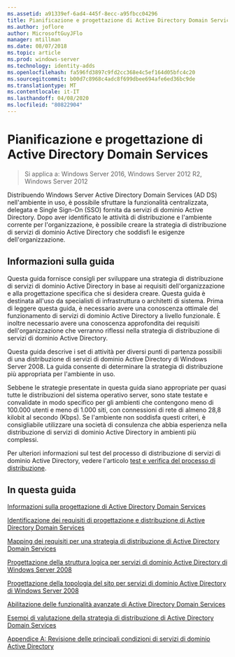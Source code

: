 ```yaml
---
ms.assetid: a91339ef-6ad4-445f-8ecc-a95fbcc04296
title: Pianificazione e progettazione di Active Directory Domain Services
ms.author: joflore
author: MicrosoftGuyJFlo
manager: mtillman
ms.date: 08/07/2018
ms.topic: article
ms.prod: windows-server
ms.technology: identity-adds
ms.openlocfilehash: fa596fd3897c9fd2cc368e4c5ef164d05bfc4c20
ms.sourcegitcommit: b00d7c8968c4adc8f699dbee694afe6ed36bc9de
ms.translationtype: MT
ms.contentlocale: it-IT
ms.lasthandoff: 04/08/2020
ms.locfileid: "80822904"
---
```

# <a name="ad-ds-design-and-planning"></a>Pianificazione e progettazione di Active Directory Domain Services

>Si applica a: Windows Server 2016, Windows Server 2012 R2, Windows Server 2012

Distribuendo Windows Server Active Directory Domain Services (AD DS) nell'ambiente in uso, è possibile sfruttare la funzionalità centralizzata, delegata e Single Sign-On (SSO) fornita da servizi di dominio Active Directory. Dopo aver identificato le attività di distribuzione e l'ambiente corrente per l'organizzazione, è possibile creare la strategia di distribuzione di servizi di dominio Active Directory che soddisfi le esigenze dell'organizzazione.  
  
## <a name="about-this-guide"></a>Informazioni sulla guida

Questa guida fornisce consigli per sviluppare una strategia di distribuzione di servizi di dominio Active Directory in base ai requisiti dell'organizzazione e alla progettazione specifica che si desidera creare. Questa guida è destinata all'uso da specialisti di infrastruttura o architetti di sistema. Prima di leggere questa guida, è necessario avere una conoscenza ottimale del funzionamento di servizi di dominio Active Directory a livello funzionale. È inoltre necessario avere una conoscenza approfondita dei requisiti dell'organizzazione che verranno riflessi nella strategia di distribuzione di servizi di dominio Active Directory.  
  
Questa guida descrive i set di attività per diversi punti di partenza possibili di una distribuzione di servizi di dominio Active Directory di Windows Server 2008. La guida consente di determinare la strategia di distribuzione più appropriata per l'ambiente in uso.  
  
Sebbene le strategie presentate in questa guida siano appropriate per quasi tutte le distribuzioni del sistema operativo server, sono state testate e convalidate in modo specifico per gli ambienti che contengono meno di 100.000 utenti e meno di 1.000 siti, con connessioni di rete di almeno 28,8 kilobit al secondo (Kbps). Se l'ambiente non soddisfa questi criteri, è consigliabile utilizzare una società di consulenza che abbia esperienza nella distribuzione di servizi di dominio Active Directory in ambienti più complessi.  
  
Per ulteriori informazioni sul test del processo di distribuzione di servizi di dominio Active Directory, vedere l'articolo [test e verifica del processo di distribuzione](https://go.microsoft.com/fwlink/?LinkId=100206).  
  
## <a name="in-this-guide"></a>In questa guida

[Informazioni sulla progettazione di Active Directory Domain Services](Understanding-AD-DS-Design.md)  
  
[Identificazione dei requisiti di progettazione e distribuzione di Active Directory Domain Services](Identifying-Your-AD-DS-Design-and-Deployment-Requirements.md)  
  
[Mapping dei requisiti per una strategia di distribuzione di Active Directory Domain Services](Mapping-Your-Requirements-to-an-AD-DS-Deployment-Strategy.md)  
  
[Progettazione della struttura logica per servizi di dominio Active Directory di Windows Server 2008](Designing-the-Logical-Structure.md)  
  
[Progettazione della topologia del sito per servizi di dominio Active Directory di Windows Server 2008](Designing-the-Site-Topology.md)  
  
[Abilitazione delle funzionalità avanzate di Active Directory Domain Services](Enabling-Advanced-Features-for-AD-DS.md)  
  
[Esempi di valutazione della strategia di distribuzione di Active Directory Domain Services](Evaluating-AD-DS-Deployment-Strategy-Examples.md)  
  
[Appendice A: Revisione delle principali condizioni di servizi di dominio Active Directory](Appendix-A--Reviewing-Key-AD-DS-Terms.md)  
